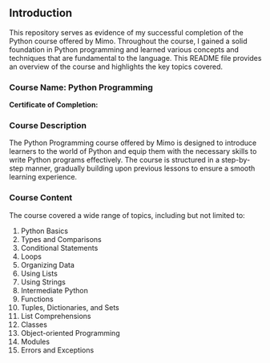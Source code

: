 ## Introduction

This repository serves as evidence of my successful completion of the Python course offered by Mimo. Throughout the course, I gained a solid foundation in Python programming and learned various concepts and techniques that are fundamental to the language. This README file provides an overview of the course and highlights the key topics covered.


### Course Name: Python Programming

<b>Certificate of Completion:</b>


### Course Description

The Python Programming course offered by Mimo is designed to introduce learners to the world of Python and equip them with the necessary skills to write Python programs effectively. The course is structured in a step-by-step manner, gradually building upon previous lessons to ensure a smooth learning experience.

### Course Content

The course covered a wide range of topics, including but not limited to:

1. Python Basics
2. Types and Comparisons
3. Conditional Statements
4. Loops
5. Organizing Data
6. Using Lists
7. Using Strings
8. Intermediate Python
9. Functions
10. Tuples, Dictionaries, and Sets
11. List Comprehensions
12. Classes
13. Object-oriented Programming
14. Modules
15. Errors and Exceptions
